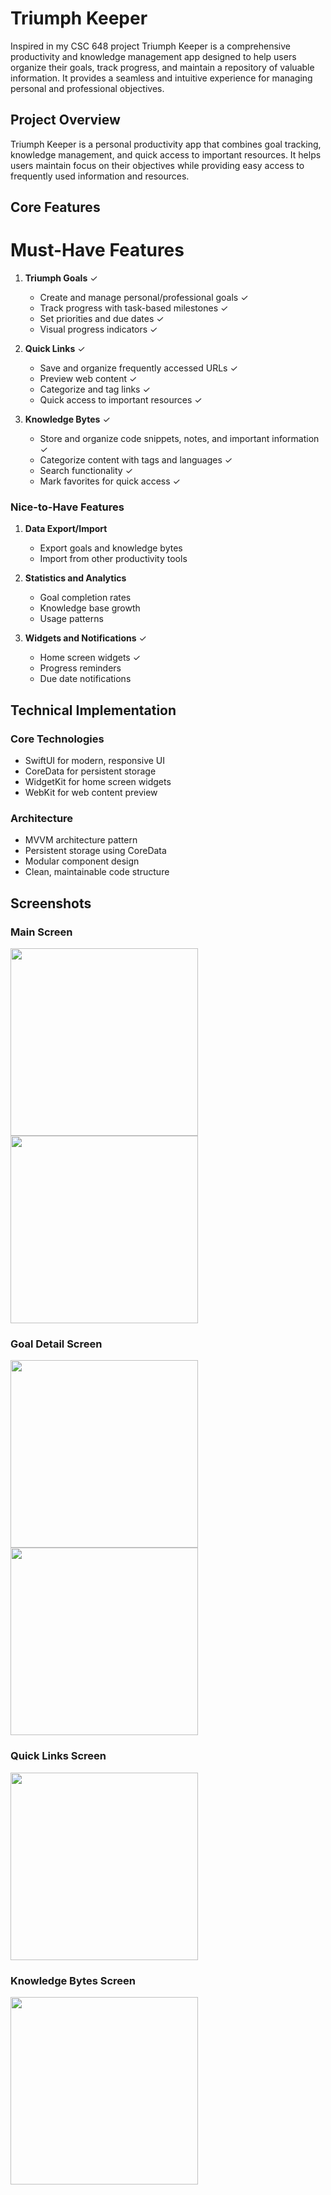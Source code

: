 # Triumph Keeper

Inspired in my CSC 648 project Triumph Keeper is a comprehensive productivity and knowledge management app designed to help users organize their goals, track progress, and maintain a repository of valuable information. It provides a seamless and intuitive experience for managing personal and professional objectives.

## Project Overview
Triumph Keeper is a personal productivity app that combines goal tracking, knowledge management, and quick access to important resources. It helps users maintain focus on their objectives while providing easy access to frequently used information and resources.

## Core Features


# Must-Have Features
1. **Triumph Goals** ✓
   - Create and manage personal/professional goals ✓
   - Track progress with task-based milestones ✓
   - Set priorities and due dates ✓
   - Visual progress indicators ✓

2. **Quick Links** ✓
   - Save and organize frequently accessed URLs ✓
   - Preview web content ✓
   - Categorize and tag links ✓
   - Quick access to important resources ✓

3. **Knowledge Bytes** ✓
   - Store and organize code snippets, notes, and important information ✓
   - Categorize content with tags and languages ✓
   - Search functionality ✓
   - Mark favorites for quick access ✓

### Nice-to-Have Features
1. **Data Export/Import**
   - Export goals and knowledge bytes
   - Import from other productivity tools

2. **Statistics and Analytics**
   - Goal completion rates
   - Knowledge base growth
   - Usage patterns

3. **Widgets and Notifications** ✓
   - Home screen widgets ✓
   - Progress reminders
   - Due date notifications

## Technical Implementation

### Core Technologies
- SwiftUI for modern, responsive UI 
- CoreData for persistent storage 
- WidgetKit for home screen widgets 
- WebKit for web content preview 

### Architecture
- MVVM architecture pattern 
- Persistent storage using CoreData 
- Modular component design 
- Clean, maintainable code structure 

## Screenshots

### Main Screen
<img src="Triumph-keeper/Assets.xcassets/main-screen-screenshot.imageset/Simulator Screenshot - iPhone 16 Pro - 2025-05-20 at 10.27.50.png" width="300">
<img src="Triumph-keeper/Assets.xcassets/main-screen-screenshot.imageset/Simulator Screenshot - iPhone 16 Pro - 2025-05-20 at 10.29.09.png" width="300">

### Goal Detail Screen
<img src="Triumph-keeper/Assets.xcassets/goal-detail-screenshot.imageset/Simulator Screenshot - iPhone 16 Pro - 2025-05-20 at 10.32.29.png" width="300">
<img src="Triumph-keeper/Assets.xcassets/goal-detail-screenshot.imageset/Simulator Screenshot - iPhone 16 Pro - 2025-05-20 at 10.29.09.png" width="300">

### Quick Links Screen
<img src="Triumph-keeper/Assets.xcassets/quick-links-screenshot.imageset/Simulator Screenshot - iPhone 16 Pro - 2025-05-20 at 10.44.26.png" width="300">

### Knowledge Bytes Screen
<img src="Triumph-keeper/Assets.xcassets/knowledge-bytes-screenshot.imageset/Simulator Screenshot - iPhone 16 Pro - 2025-05-20 at 10.44.56.png" width="300">




